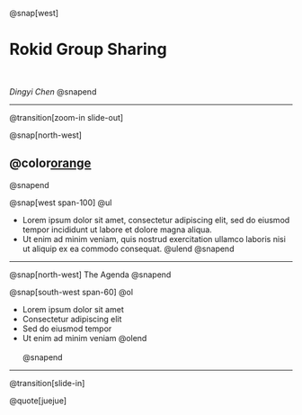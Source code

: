 @snap[west]
# Rokid Group Sharing

<br>

*Dingyi Chen*
@snapend

---
@transition[zoom-in slide-out]

@snap[north-west]
## @color[orange](Outline)
@snapend

@snap[west span-100]
@ul
- Lorem ipsum dolor sit amet, consectetur adipiscing elit, sed do eiusmod tempor incididunt ut labore et dolore magna aliqua.
- Ut enim ad minim veniam, quis nostrud exercitation ullamco laboris nisi ut aliquip ex ea commodo consequat.
@ulend
@snapend

---

@snap[north-west]
The Agenda
@snapend

@snap[south-west span-60]
@ol[](false)
- Lorem ipsum dolor sit amet
- Consectetur adipiscing elit
- Sed do eiusmod tempor
- Ut enim ad minim veniam
@olend
<br><br>
@snapend

---
@transition[slide-in]

@quote[juejue]


